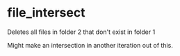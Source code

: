 # file_intersect

Deletes all files in folder 2 that don't exist in folder 1

Might make an intersection in another iteration out of this.
